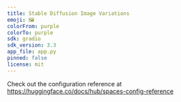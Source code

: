 ```yaml
---
title: Stable Diffusion Image Variations
emoji: 🖼️
colorFrom: purple
colorTo: purple
sdk: gradio
sdk_version: 3.3
app_file: app.py
pinned: false
license: mit
---
```


Check out the configuration reference at https://huggingface.co/docs/hub/spaces-config-reference
